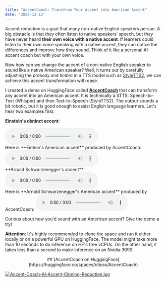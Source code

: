 ```yaml
---
title: "AccentCoach: Transfrom Your Accent into American Accent"
date: '2023-12-13'
---
```


Accent reduction is a goal that many non-native English speakers persue. A big obstacle is that they often listen to native speakers’ speech, but they have never heard **their own voice with a native accent**. If learners could listen to their own voice speaking with a native accent, they can notice the differences and improve how they sound. Think of it like a personal AI accent coach but with your own voice.

Now how can we change the accent of a non-native English speaker to sound like a native American speaker? Well, It turns out by carefully adjusting the *prosody* and *timbre* in a TTS model such as [StyleTTS2](https://github.com/yl4579/StyleTTS2), we can achieve this accent transformation with ease. 


I created a demo on HuggingFace called **[AccentCoach](https://huggingface.co/spaces/otioss/AccentCoach)** that can transform any accent into an American accent. It is technically a STTS: Speech-to-Text (Whisper) and then Text-to-Speech (StyleTTS2). The output sounds a bit robotic, but it is good enough to assist English language learners. Let's hear two examples first.


**Einstein's distinct accent**:

<audio controls="controls" preload="auto" src="/assets/audio/Albert-Einstein.wav">
<p>Your browser does not support the audio element.</p>
</audio>

<br/>
Here is **Eintein's American accent** produced by AccentCoach: 


<audio controls="controls" preload="auto" src="/assets/audio/Albert-Einstein-Native-American-Accent.wav">
<p>Your browser does not support the audio element.</p>
</audio>

<br/>
**Arnold Schwarzenegger's accent**:
<audio controls="controls" preload="auto" src="/assets/audio/Arnold-Schwarzenegger.wav">
<p>Your browser does not support the audio element.</p>
</audio>

<br/>
Here is **Arnold Schwarzenegger's American accent** produced by AccentCoach:
<audio controls="controls" preload="auto" src="/assets/audio/Arnold-Schwarzenegger-Native-American-Accent.wav">
<p>Your browser does not support the audio element.</p>
</audio>
<br/>
 

Curious about how you'd sound with an American accent? Give the demo a try! 

**Attention**: It's highly recommended to clone the space and run it either locally or on a powerful GPU on HuggingFace. The model might take more than 10 seconds to do inference on HF's free vCPUs. On the other hand, it takes less than a second to make inference on an Nvidia 3090. 

<div style="text-align: center;">
## [AccentCoach on HuggingFace](https://huggingface.co/spaces/otioss/AccentCoach)
</div>

[![Accent-Coach-AI-Accent-Cloning-Reduction.jpg](https://i.postimg.cc/wvYtD7Dd/Accent-Coach-AI-Accent-Cloning-Reduction.jpg)](https://huggingface.co/spaces/otioss/AccentCoach)



